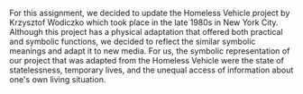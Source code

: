 For this assignment, we decided to update the Homeless Vehicle project by Krzysztof Wodiczko which took place in the late 1980s in New York City. Although this project has a physical adaptation that offered both practical and symbolic functions, we decided to reflect the similar symbolic meanings and adapt it to new media.
For us, the symbolic representation of our project that was adapted from the Homeless Vehicle were the state of statelessness, temporary lives, and the unequal access of information about one's own living situation. 
